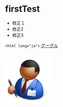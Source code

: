 # firstTest

* 修正１
* 修正2
* 修正3

`<html lang="ja">`
[グーグル](http://google.com)

![avatar](images/icon.png)
-----
